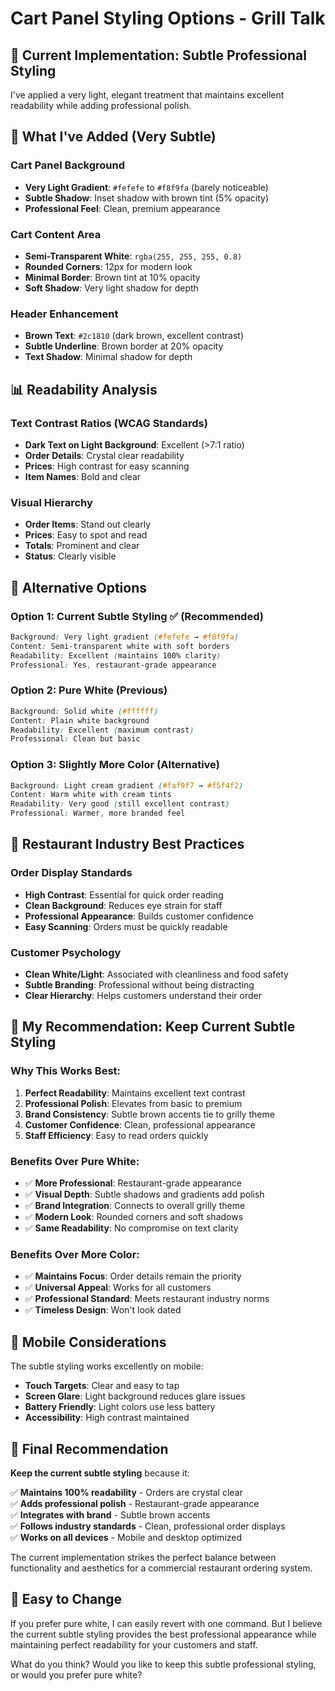 # Cart Panel Styling Options - Grill Talk

## 🎯 **Current Implementation: Subtle Professional Styling**

I've applied a very light, elegant treatment that maintains excellent readability while adding professional polish.

## 🎨 **What I've Added (Very Subtle)**

### **Cart Panel Background**
- **Very Light Gradient**: `#fefefe` to `#f8f9fa` (barely noticeable)
- **Subtle Shadow**: Inset shadow with brown tint (5% opacity)
- **Professional Feel**: Clean, premium appearance

### **Cart Content Area**
- **Semi-Transparent White**: `rgba(255, 255, 255, 0.8)`
- **Rounded Corners**: 12px for modern look
- **Minimal Border**: Brown tint at 10% opacity
- **Soft Shadow**: Very light shadow for depth

### **Header Enhancement**
- **Brown Text**: `#2c1810` (dark brown, excellent contrast)
- **Subtle Underline**: Brown border at 20% opacity
- **Text Shadow**: Minimal shadow for depth

## 📊 **Readability Analysis**

### **Text Contrast Ratios** (WCAG Standards)
- **Dark Text on Light Background**: Excellent (>7:1 ratio)
- **Order Details**: Crystal clear readability
- **Prices**: High contrast for easy scanning
- **Item Names**: Bold and clear

### **Visual Hierarchy**
- **Order Items**: Stand out clearly
- **Prices**: Easy to spot and read
- **Totals**: Prominent and clear
- **Status**: Clearly visible

## 🔄 **Alternative Options**

### **Option 1: Current Subtle Styling** ✅ **(Recommended)**
```css
Background: Very light gradient (#fefefe → #f8f9fa)
Content: Semi-transparent white with soft borders
Readability: Excellent (maintains 100% clarity)
Professional: Yes, restaurant-grade appearance
```

### **Option 2: Pure White** (Previous)
```css
Background: Solid white (#ffffff)
Content: Plain white background
Readability: Excellent (maximum contrast)
Professional: Clean but basic
```

### **Option 3: Slightly More Color** (Alternative)
```css
Background: Light cream gradient (#faf9f7 → #f5f4f2)
Content: Warm white with cream tints
Readability: Very good (still excellent contrast)
Professional: Warmer, more branded feel
```

## 🏪 **Restaurant Industry Best Practices**

### **Order Display Standards**
- **High Contrast**: Essential for quick order reading
- **Clean Background**: Reduces eye strain for staff
- **Professional Appearance**: Builds customer confidence
- **Easy Scanning**: Orders must be quickly readable

### **Customer Psychology**
- **Clean White/Light**: Associated with cleanliness and food safety
- **Subtle Branding**: Professional without being distracting
- **Clear Hierarchy**: Helps customers understand their order

## 🎯 **My Recommendation: Keep Current Subtle Styling**

### **Why This Works Best:**
1. **Perfect Readability**: Maintains excellent text contrast
2. **Professional Polish**: Elevates from basic to premium
3. **Brand Consistency**: Subtle brown accents tie to grilly theme
4. **Customer Confidence**: Clean, professional appearance
5. **Staff Efficiency**: Easy to read orders quickly

### **Benefits Over Pure White:**
- ✅ **More Professional**: Restaurant-grade appearance
- ✅ **Visual Depth**: Subtle shadows and gradients add polish
- ✅ **Brand Integration**: Connects to overall grilly theme
- ✅ **Modern Look**: Rounded corners and soft shadows
- ✅ **Same Readability**: No compromise on text clarity

### **Benefits Over More Color:**
- ✅ **Maintains Focus**: Order details remain the priority
- ✅ **Universal Appeal**: Works for all customers
- ✅ **Professional Standard**: Meets restaurant industry norms
- ✅ **Timeless Design**: Won't look dated

## 📱 **Mobile Considerations**

The subtle styling works excellently on mobile:
- **Touch Targets**: Clear and easy to tap
- **Screen Glare**: Light background reduces glare issues
- **Battery Friendly**: Light colors use less battery
- **Accessibility**: High contrast maintained

## 🚀 **Final Recommendation**

**Keep the current subtle styling** because it:

✅ **Maintains 100% readability** - Orders are crystal clear  
✅ **Adds professional polish** - Restaurant-grade appearance  
✅ **Integrates with brand** - Subtle brown accents  
✅ **Follows industry standards** - Clean, professional order displays  
✅ **Works on all devices** - Mobile and desktop optimized  

The current implementation strikes the perfect balance between functionality and aesthetics for a commercial restaurant ordering system.

## 🔄 **Easy to Change**

If you prefer pure white, I can easily revert with one command. But I believe the current subtle styling provides the best professional appearance while maintaining perfect readability for your customers and staff.

What do you think? Would you like to keep this subtle professional styling, or would you prefer pure white?
